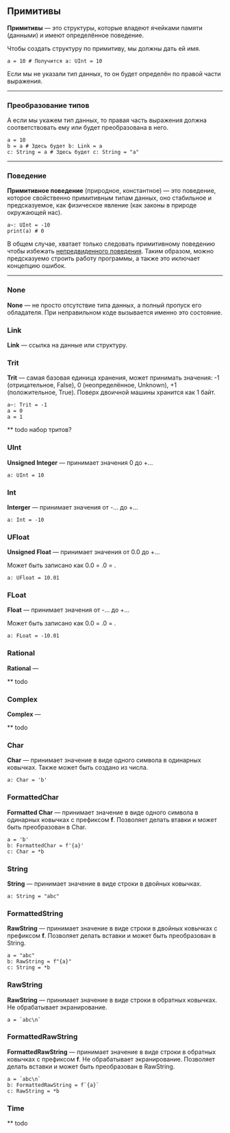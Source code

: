 ## Примитивы

**Примитивы** — это структуры, которые владеют ячейками памяти (данными) и имеют определённое поведение.

Чтобы создать структуру по примитиву, мы должны дать ей имя.
```
a = 10 # Получится a: UInt = 10
```
Если мы не указали тип данных, то он будет определён по правой части выражения.

---

### Преобразование типов

А если мы укажем тип данных, то правая часть выражения должна соответствовать ему или будет преобразована в него.
```
a = 10
b = a # Здесь будет b: Link = a
c: String = a # Здесь будет c: String = "a"
```

---

### Поведение

**Примитивное поведение** (природное, константное) — это поведение, которое свойственно примитивным типам данных, оно стабильное и предсказуемое, как физическое явление (как законы в природе окружающей нас).
```
a~: UInt = -10
print(a) # 0
```
В общем случае, хватает только следовать примитивному поведению чтобы избежать [непредвиденного поведения](./indeterminate-behavior). Таким образом, можно предсказуемо строить работу программы, а также это иключает концепцию ошибок.

---

### None

**None** — не просто отсутствие типа данных, а полный пропуск его обладателя. При неправильном коде вызывается именно это состояние.

### Link

**Link** — ссылка на данные или структуру.

### Trit

**Trit** — самая базовая единица хранения, может принимать значения: -1 (отрицательное, False), 0 (неопределённое, Unknown), +1 (положительное, True). Поверх двоичной машины хранится как 1 байт.

```
a~: Trit = -1
a = 0
a = 1
```

** todo набор тритов?

### UInt

**Unsigned Integer** — принимает значения 0 до +...

```
a: UInt = 10
```

### Int

**Interger** — принимает значения от -... до +...

```
a: Int = -10
```

### UFloat

**Unsigned Float** — принимает значения от 0.0 до +...

Может быть записано как 0.0 = .0 = .

```
a: UFloat = 10.01
```

### FLoat

**Float** — принимает значения от -... до +...

Может быть записано как 0.0 = .0 = .

```
a: FLoat = -10.01
```

### Rational

**Rational** —

** todo

### Complex

**Complex** —

** todo

### Char

**Char** — принимает значение в виде одного символа в одинарных ковычках. Также может быть создано из числа.
```
a: Char = 'b'
```

### FormattedChar

**Formatted Char** — принимает значение в виде одного символа в одинарных ковычках с префиксом **f**. Позволяет делать втавки и может быть преобразован в Char.
```
a = 'b'
b: FormattedChar = f'{a}'
c: Char = *b
```

### String

**String** — принимает значение в виде строки в двойных ковычках.
```
a: String = "abc"
```

### FormattedString

**RawString** — принимает значение в виде строки в двойных ковычках с префиксом **f**. Позволяет делать вставки и может быть преобразован в String.
```
a = "abc"
b: RawString = f"{a}"
c: String = *b
```

### RawString

**RawString** — принимает значение в виде строки в обратных ковычках. Не обрабатывает экранирование.

```
a = `abc\n`
```

### FormattedRawString

**FormattedRawString** — принимает значение в виде строки в обратных ковычках с префиксом **f**. Не обрабатывает экранирование. Позволяет делать вставки и может быть преобразован в RawString.

```
a = `abc\n`
b: FormattedRawString = f`{a}`
c: RawString = *b
```

### Time

** todo